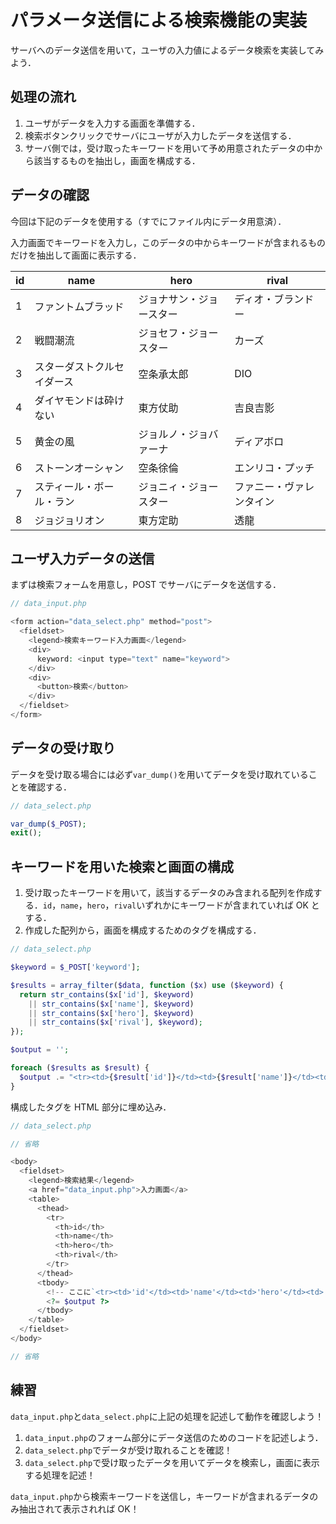 # パラメータ送信による検索機能の実装

サーバへのデータ送信を用いて，ユーザの入力値によるデータ検索を実装してみよう．

## 処理の流れ

1. ユーザがデータを入力する画面を準備する．
2. 検索ボタンクリックでサーバにユーザが入力したデータを送信する．
3. サーバ側では，受け取ったキーワードを用いて予め用意されたデータの中から該当するものを抽出し，画面を構成する．

## データの確認

今回は下記のデータを使用する（すでにファイル内にデータ用意済）．

入力画面でキーワードを入力し，このデータの中からキーワードが含まれるものだけを抽出して画面に表示する．

|id|name|hero|rival|
|-|-|-|-|
|1|ファントムブラッド|ジョナサン・ジョースター|ディオ・ブランドー|
|2|戦闘潮流|ジョセフ・ジョースター|カーズ|
|3|スターダストクルセイダース|空条承太郎|DIO|
|4|ダイヤモンドは砕けない|東方仗助|吉良吉影|
|5|黄金の風|ジョルノ・ジョバァーナ|ディアボロ|
|6|ストーンオーシャン|空条徐倫|エンリコ・プッチ|
|7|スティール・ボール・ラン|ジョニィ・ジョースター|ファニー・ヴァレンタイン|
|8|ジョジョリオン|東方定助|透龍|

## ユーザ入力データの送信

まずは検索フォームを用意し，POST でサーバにデータを送信する．


```php
// data_input.php

<form action="data_select.php" method="post">
  <fieldset>
    <legend>検索キーワード入力画面</legend>
    <div>
      keyword: <input type="text" name="keyword">
    </div>
    <div>
      <button>検索</button>
    </div>
  </fieldset>
</form>

```


## データの受け取り

データを受け取る場合には必ず`var_dump()`を用いてデータを受け取れていることを確認する．

```php
// data_select.php

var_dump($_POST);
exit();

```

## キーワードを用いた検索と画面の構成

1. 受け取ったキーワードを用いて，該当するデータのみ含まれる配列を作成する．`id`，`name`，`hero`，`rival`いずれかにキーワードが含まれていれば OK とする．
2. 作成した配列から，画面を構成するためのタグを構成する．

```php
// data_select.php

$keyword = $_POST['keyword'];

$results = array_filter($data, function ($x) use ($keyword) {
  return str_contains($x['id'], $keyword)
    || str_contains($x['name'], $keyword)
    || str_contains($x['hero'], $keyword)
    || str_contains($x['rival'], $keyword);
});

$output = '';

foreach ($results as $result) {
  $output .= "<tr><td>{$result['id']}</td><td>{$result['name']}</td><td>{$result['hero']}</td><td>{$result['rival']}</td></tr>";
}

```

構成したタグを HTML 部分に埋め込み．

```php
// data_select.php

// 省略

<body>
  <fieldset>
    <legend>検索結果</legend>
    <a href="data_input.php">入力画面</a>
    <table>
      <thead>
        <tr>
          <th>id</th>
          <th>name</th>
          <th>hero</th>
          <th>rival</th>
        </tr>
      </thead>
      <tbody>
        <!-- ここに`<tr><td>'id'</td><td>'name'</td><td>'hero'</td><td>'rival'</td></tr>`の形式でデータが表示する -->
        <?= $output ?>
      </tbody>
    </table>
  </fieldset>
</body>

// 省略

```

## 練習

`data_input.php`と`data_select.php`に上記の処理を記述して動作を確認しよう！

1. `data_input.php`のフォーム部分にデータ送信のためのコードを記述しよう．
2. `data_select.php`でデータが受け取れることを確認！
3. `data_select.php`で受け取ったデータを用いてデータを検索し，画面に表示する処理を記述！

`data_input.php`から検索キーワードを送信し，キーワードが含まれるデータのみ抽出されて表示されれば OK！
